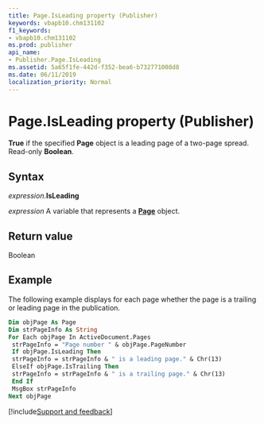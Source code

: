 ```yaml
---
title: Page.IsLeading property (Publisher)
keywords: vbapb10.chm131102
f1_keywords:
- vbapb10.chm131102
ms.prod: publisher
api_name:
- Publisher.Page.IsLeading
ms.assetid: 5a65f1fe-442d-f352-bea6-b732771008d8
ms.date: 06/11/2019
localization_priority: Normal
---
```



# Page.IsLeading property (Publisher)

**True** if the specified **Page** object is a leading page of a two-page spread. Read-only **Boolean**.


## Syntax

_expression_.**IsLeading**

_expression_ A variable that represents a **[Page](Publisher.Page.md)** object.


## Return value

Boolean


## Example

The following example displays for each page whether the page is a trailing or leading page in the publication.

```vb
Dim objPage As Page 
Dim strPageInfo As String 
For Each objPage In ActiveDocument.Pages 
 strPageInfo = "Page number " & objPage.PageNumber 
 If objPage.IsLeading Then 
 strPageInfo = strPageInfo & " is a leading page." & Chr(13) 
 ElseIf objPage.IsTrailing Then 
 strPageInfo = strPageInfo & " is a trailing page." & Chr(13) 
 End If 
 MsgBox strPageInfo 
Next objPage
```


[!include[Support and feedback](~/includes/feedback-boilerplate.md)]
